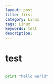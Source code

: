 ```yaml
---
layout: post
title: first
category: Linux
tags: Linux
keywords: test
description: 
---
```

# test

```python

print "hello world"


```
